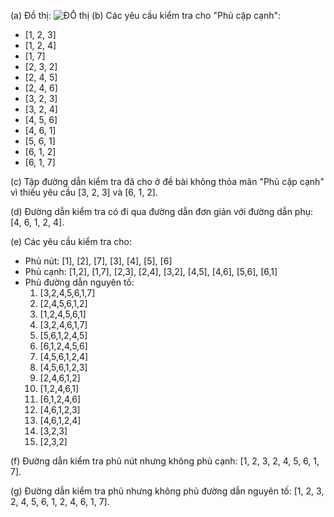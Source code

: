 (a) Đồ thị:
![ĐỒ thị](https://i.ibb.co/HVY2Zcm/Screen-Shot-2020-10-12-at-00-19-17.png)
(b) Các yêu cầu kiểm tra cho "Phủ cặp cạnh":
- [1, 2, 3]
- [1, 2, 4]
- [1, 7]
- [2, 3, 2]
- [2, 4, 5]
- [2, 4, 6]
- [3, 2, 3]
- [3, 2, 4]
- [4, 5, 6]
- [4, 6, 1]
- [5, 6, 1]
- [6, 1, 2]
- [6, 1, 7]

(c) Tập đường dẫn kiểm tra đã cho ở đề bài không thỏa mãn "Phủ cặp cạnh" vì thiếu yêu cầu [3, 2, 3] và [6, 1, 2].

(d) Đường dẫn kiểm tra có đi qua đường dẫn đơn giản với đường dẫn phụ: [4, 6, 1, 2, 4].

(e) Các yêu cầu kiểm tra cho:
- Phủ nút: [1], [2], [7], [3], [4], [5], [6]
- Phủ cạnh: [1,2], [1,7], [2,3], [2,4], [3,2], [4,5], [4,6], [5,6], [6,1]
- Phủ đường dẫn nguyên tố: 
	1. [3,2,4,5,6,1,7]
	2. [2,4,5,6,1,2]
	3. [1,2,4,5,6,1]
	4. [3,2,4,6,1,7]
	5. [5,6,1,2,4,5]
	6. [6,1,2,4,5,6]
	7. [4,5,6,1,2,4]
	8. [4,5,6,1,2,3]
	9. [2,4,6,1,2]
	10. [1,2,4,6,1]
	11. [6,1,2,4,6]
	12. [4,6,1,2,3]
	13. [4,6,1,2,4]
	14. [3,2,3]
	15. [2,3,2]

(f) Đường dẫn kiểm tra phủ nút nhưng không phủ cạnh: [1, 2, 3, 2, 4, 5, 6, 1, 7].

(g) Đường dẫn kiểm tra phủ nhưng không phủ đường dẫn nguyên tố: [1, 2, 3, 2, 4, 5, 6, 1, 2, 4, 6, 1, 7].
